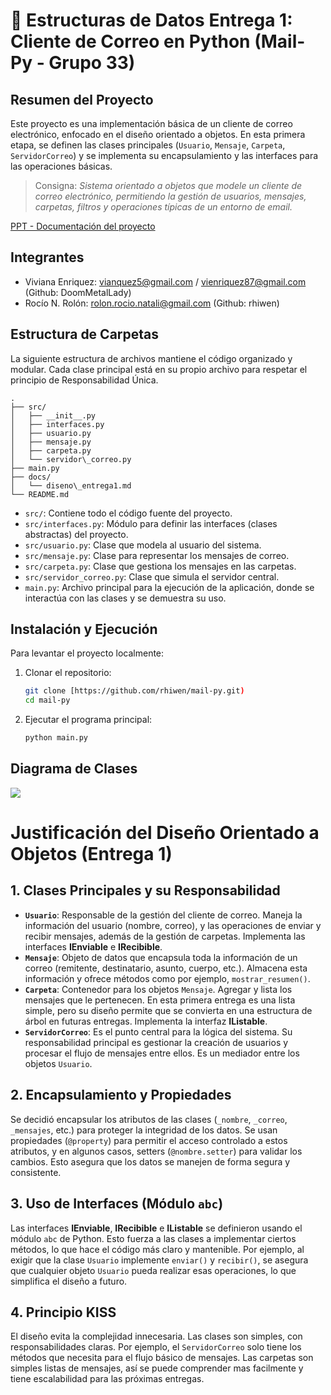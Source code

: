 
# 📧 Estructuras de Datos Entrega 1: Cliente de Correo en Python (Mail-Py - Grupo 33)

## Resumen del Proyecto

Este proyecto es una implementación básica de un cliente de correo electrónico, enfocado en el diseño orientado a objetos. En esta primera etapa, se definen las clases principales (`Usuario`, `Mensaje`, `Carpeta`, `ServidorCorreo`) y se implementa su encapsulamiento y las interfaces para las operaciones básicas.

> Consigna: _Sistema orientado a objetos que modele un cliente de correo electrónico, permitiendo la gestión de usuarios, mensajes, carpetas, filtros y operaciones típicas de un entorno de email._

[PPT - Documentación del proyecto](https://docs.google.com/presentation/d/1jEPt99lKJyqcMV4c-tW-b38CaCh5L7gn3pCMQ6u7BpQ/edit?usp=sharing)

## Integrantes

- Viviana Enriquez: vianquez5@gmail.com / vienriquez87@gmail.com (Github: DoomMetalLady)
- Rocío N. Rolón: rolon.rocio.natali@gmail.com (Github: rhiwen)

## Estructura de Carpetas

La siguiente estructura de archivos mantiene el código organizado y modular. Cada clase principal está en su propio archivo para respetar el principio de Responsabilidad Única.

```
.
├── src/
│   ├── __init__.py
│   ├── interfaces.py
│   ├── usuario.py
│   ├── mensaje.py
│   ├── carpeta.py
│   └── servidor\_correo.py
├── main.py
├── docs/
│   └── diseno\_entrega1.md
└── README.md

````

-   `src/`: Contiene todo el código fuente del proyecto.
-   `src/interfaces.py`: Módulo para definir las interfaces (clases abstractas) del proyecto.
-   `src/usuario.py`: Clase que modela al usuario del sistema.
-   `src/mensaje.py`: Clase para representar los mensajes de correo.
-   `src/carpeta.py`: Clase que gestiona los mensajes en las carpetas.
-   `src/servidor_correo.py`: Clase que simula el servidor central.
-   `main.py`: Archivo principal para la ejecución de la aplicación, donde se interactúa con las clases y se demuestra su uso.

## Instalación y Ejecución

Para levantar el proyecto localmente:

1.  Clonar el repositorio:

    ```bash
    git clone [https://github.com/rhiwen/mail-py.git)
    cd mail-py
    ```

2.  Ejecutar el programa principal:

    ```bash
    python main.py
    ```

## Diagrama de Clases

[![](https://mermaid.ink/img/pako:eNqNVd9v2jAQ_lcsP7EOIgK0JFHFS7eHSe1Lp71MkZBJrtRdYqOzU23r-N93ieMEQkHlxXA_vvvuu7N545nOgSc8K4QxX6TYoihTxeiTS4TMSq3Y_WOqnK2JYj9MJVBq9uaMjE2MRbZWutwgHNsyjQh6aFMWhQElOnsuM0sOgTuwwnTmO2dg641QObyINdSZubgU8CpFrjuIz40BRzkYK5WwNe8xE6ZSls6sAtzRaQBfZa7xU5dGrcuNxFEJyogX6B0ZgkDPdORa7r2FNFRiSHfUBuyPZfzeVr1rNDpQ06lROZV7NWrwWr1CrFta5oDvlrxItdu0lhr12KDXp1f9pEsP5_gqC6dt71BnYEQXas709ODcw9VAKKUl9MF2HE7l2OMmNNibZlqdbaN1wdYFkIQdzVI7ERBMRUzPkPRbc3l_ndwnStMNgW0vxKlUbgfOlP72td7HTXGg0O2tJGHwSWSwWg33tkc5wHhsxvYBEL_F76Lc1zw_AHKmH_8IBMG_Vd9WwmS5K4BEseK9uI76pcBVt0YJq8zAPZlcsZSHQXCV8m6SSbPeEhR4eoPLRRkUPpn0qR4vYdt6C7V_jQaJx2zaa-CL-PKut07Q09584AGNqaPRY_sO-JhvUeY8sVjBmJeApah_8mZOKbfPhJzyhL7mAn-lPFV7ytkJ9VPr0qehrrbPPHkShaFf1S4XFtrnvbMi0DNFjdJV48k8jBoQnrzx3zxZhsFyEUdxFMbRIrqeL8b8D0-iMIijWUjG5Xx5s5xf78f8b1N1GkTL6-l0GobxbBrPovhmzCGXVuND-wdTH_v_ZpoJ_Q?type=png)](https://mermaid.live/edit#pako:eNqNVd9v2jAQ_lcsP7EOIgK0JFHFS7eHSe1Lp71MkZBJrtRdYqOzU23r-N93ieMEQkHlxXA_vvvuu7N545nOgSc8K4QxX6TYoihTxeiTS4TMSq3Y_WOqnK2JYj9MJVBq9uaMjE2MRbZWutwgHNsyjQh6aFMWhQElOnsuM0sOgTuwwnTmO2dg641QObyINdSZubgU8CpFrjuIz40BRzkYK5WwNe8xE6ZSls6sAtzRaQBfZa7xU5dGrcuNxFEJyogX6B0ZgkDPdORa7r2FNFRiSHfUBuyPZfzeVr1rNDpQ06lROZV7NWrwWr1CrFta5oDvlrxItdu0lhr12KDXp1f9pEsP5_gqC6dt71BnYEQXas709ODcw9VAKKUl9MF2HE7l2OMmNNibZlqdbaN1wdYFkIQdzVI7ERBMRUzPkPRbc3l_ndwnStMNgW0vxKlUbgfOlP72td7HTXGg0O2tJGHwSWSwWg33tkc5wHhsxvYBEL_F76Lc1zw_AHKmH_8IBMG_Vd9WwmS5K4BEseK9uI76pcBVt0YJq8zAPZlcsZSHQXCV8m6SSbPeEhR4eoPLRRkUPpn0qR4vYdt6C7V_jQaJx2zaa-CL-PKut07Q09584AGNqaPRY_sO-JhvUeY8sVjBmJeApah_8mZOKbfPhJzyhL7mAn-lPFV7ytkJ9VPr0qehrrbPPHkShaFf1S4XFtrnvbMi0DNFjdJV48k8jBoQnrzx3zxZhsFyEUdxFMbRIrqeL8b8D0-iMIijWUjG5Xx5s5xf78f8b1N1GkTL6-l0GobxbBrPovhmzCGXVuND-wdTH_v_ZpoJ_Q)


# Justificación del Diseño Orientado a Objetos (Entrega 1)

## 1. Clases Principales y su Responsabilidad

-   **`Usuario`**: Responsable de la gestión del cliente de correo. Maneja la información del usuario (nombre, correo), y las operaciones de enviar y recibir mensajes, además de la gestión de carpetas. Implementa las interfaces **IEnviable** e **IRecibible**.
-   **`Mensaje`**: Objeto de datos que encapsula toda la información de un correo (remitente, destinatario, asunto, cuerpo, etc.). Almacena esta información y ofrece métodos como por ejemplo, `mostrar_resumen()`.
-   **`Carpeta`**: Contenedor para los objetos `Mensaje`. Agregar y lista los mensajes que le pertenecen. En esta primera entrega es una lista simple, pero su diseño permite que se convierta en una estructura de árbol en futuras entregas. Implementa la interfaz **IListable**.
-   **`ServidorCorreo`**: Es el punto central para la lógica del sistema. Su responsabilidad principal es gestionar la creación de usuarios y procesar el flujo de mensajes entre ellos. Es un mediador entre los objetos `Usuario`.

## 2. Encapsulamiento y Propiedades

Se decidió encapsular los atributos de las clases (`_nombre`, `_correo`, `_mensajes`, etc.) para proteger la integridad de los datos. Se usan propiedades (`@property`) para permitir el acceso controlado a estos atributos, y en algunos casos, setters (`@nombre.setter`) para validar los cambios. Esto asegura que los datos se manejen de forma segura y consistente.

## 3. Uso de Interfaces (Módulo `abc`)

Las interfaces **IEnviable**, **IRecibible** e **IListable** se definieron usando el módulo `abc` de Python. Esto fuerza a las clases a implementar ciertos métodos, lo que hace el código más claro y mantenible. Por ejemplo, al exigir que la clase `Usuario` implemente `enviar()` y `recibir()`, se asegura que cualquier objeto `Usuario` pueda realizar esas operaciones, lo que simplifica el diseño a futuro.

## 4. Principio KISS

El diseño evita la complejidad innecesaria. Las clases son simples, con responsabilidades claras. Por ejemplo, el `ServidorCorreo` solo tiene los métodos que necesita para el flujo básico de mensajes. Las carpetas son simples listas de mensajes, así se puede comprender mas facilmente y tiene escalabilidad para las próximas entregas.


